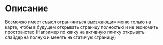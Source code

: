 #  Описание

Возможно имеет смысл ограничиться выезжающим меню только на карте, чтобы в будущем открывать страницу полностью и не экономить пространство (Например по клику на активную плитку открывать слайдер на полную и менять на статичую страницу)


